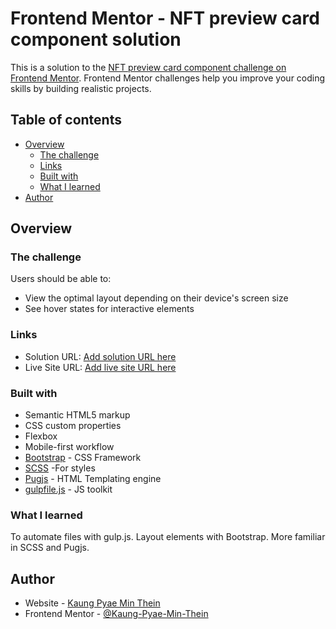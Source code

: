 # Frontend Mentor - NFT preview card component solution

This is a solution to the [NFT preview card component challenge on Frontend Mentor](https://www.frontendmentor.io/challenges/nft-preview-card-component-SbdUL_w0U). Frontend Mentor challenges help you improve your coding skills by building realistic projects.

## Table of contents

- [Overview](#overview)
  - [The challenge](#the-challenge)
  - [Links](#links)
  - [Built with](#built-with)
  - [What I learned](#what-i-learned)
- [Author](#author)

## Overview

### The challenge

Users should be able to:

- View the optimal layout depending on their device's screen size
- See hover states for interactive elements

### Links

- Solution URL: [Add solution URL here](https://your-solution-url.com)
- Live Site URL: [Add live site URL here](https://your-live-site-url.com)

### Built with

- Semantic HTML5 markup
- CSS custom properties
- Flexbox
- Mobile-first workflow
- [Bootstrap](https://getbootstrap.com/) - CSS Framework
- [SCSS](https://sass-lang.com/) -For styles
- [Pugjs](https://pugjs.org/api/getting-started.html) - HTML Templating engine
- [gulpfile.js](https://gulpjs.com/) - JS toolkit

### What I learned

To automate files with gulp.js.
Layout elements with Bootstrap.
More familiar in SCSS and Pugjs.

## Author

- Website - [Kaung Pyae Min Thein](https://www.linkedin.com/in/kaung-pyae-min-thein/)
- Frontend Mentor - [@Kaung-Pyae-Min-Thein](https://www.frontendmentor.io/profile/Kaung-Pyae-Min-Thein)
